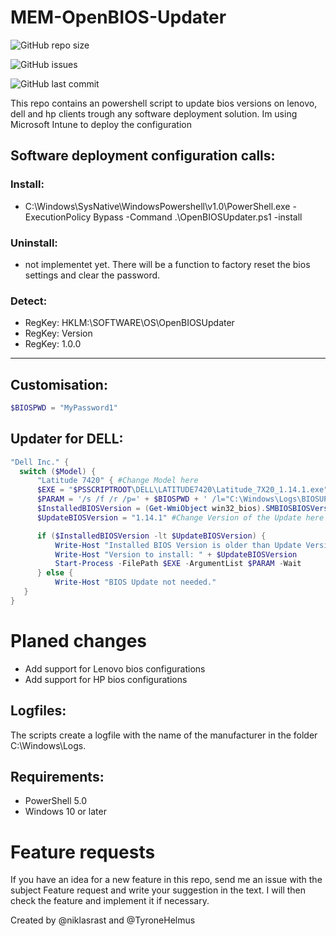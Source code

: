 # MEM-OpenBIOS-Updater

![GitHub repo size](https://img.shields.io/github/repo-size/niklasrast/MEM-OpenBIOS-Updater)

![GitHub issues](https://img.shields.io/github/issues-raw/niklasrast/MEM-OpenBIOS-Updater)

![GitHub last commit](https://img.shields.io/github/last-commit/niklasrast/MEM-OpenBIOS-Updater)

This repo contains an powershell script to update bios versions on lenovo, dell and hp clients trough any software deployment solution. Im using Microsoft Intune to deploy the configuration

## Software deployment configuration calls:

### Install:
- C:\Windows\SysNative\WindowsPowershell\v1.0\PowerShell.exe -ExecutionPolicy Bypass -Command .\OpenBIOSUpdater.ps1 -install
### Uninstall:
- not implementet yet. There will be a function to factory reset the bios settings and clear the password.
### Detect:
- RegKey: HKLM:\SOFTWARE\OS\OpenBIOSUpdater
- RegKey: Version
- RegKey: 1.0.0
 
<hr>

## Customisation:
```powershell
$BIOSPWD = "MyPassword1"

```

## Updater for DELL:
```powershell
"Dell Inc." { 
  switch ($Model) {
      "Latitude 7420" { #Change Model here
      $EXE = "$PSSCRIPTROOT\DELL\LATITUDE7420\Latitude_7X20_1.14.1.exe" #Change EXE-Filename here
      $PARAM = '/s /f /r /p=' + $BIOSPWD + ' /l="C:\Windows\Logs\BIOSUPDATE-7420.log"' #Change Model here
      $InstalledBIOSVersion = (Get-WmiObject win32_bios).SMBIOSBIOSVersion
      $UpdateBIOSVersion = "1.14.1" #Change Version of the Update here

      if ($InstalledBIOSVersion -lt $UpdateBIOSVersion) {
          Write-Host "Installed BIOS Version is older than Update Version"
          Write-Host "Version to install: " + $UpdateBIOSVersion
          Start-Process -FilePath $EXE -ArgumentList $PARAM -Wait
      } else {
          Write-Host "BIOS Update not needed."
   } 
}
```

# Planed changes
- Add support for Lenovo bios configurations
- Add support for HP bios configurations


## Logfiles:
The scripts create a logfile with the name of the manufacturer in the folder C:\Windows\Logs.

## Requirements:
- PowerShell 5.0
- Windows 10 or later

# Feature requests
If you have an idea for a new feature in this repo, send me an issue with the subject Feature request and write your suggestion in the text. I will then check the feature and implement it if necessary.

Created by @niklasrast and @TyroneHelmus
